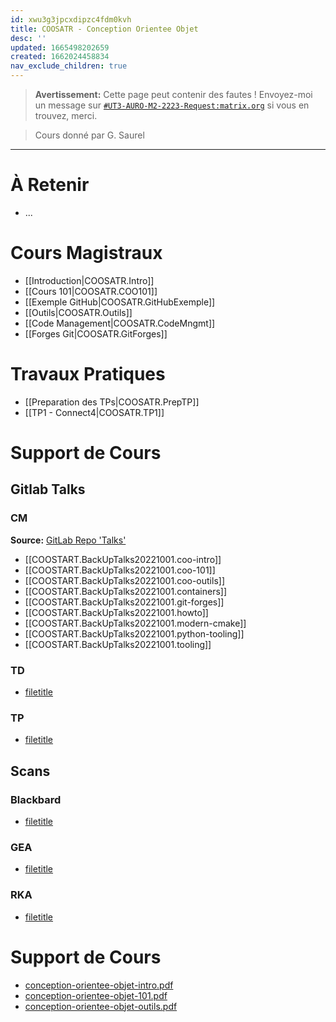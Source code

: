 ```yaml
---
id: xwu3g3jpcxdipzc4fdm0kvh
title: COOSATR - Conception Orientee Objet
desc: ''
updated: 1665498202659
created: 1662024458834
nav_exclude_children: true
---
```


> **Avertissement:**
Cette page peut contenir des fautes ! Envoyez-moi un message sur [`#UT3-AURO-M2-2223-Request:matrix.org`](https://matrix.to/#/#UT3-AURO-M2-2223-Request:matrix.org) si vous en trouvez, merci.

> Cours donné par G. Saurel

---

# À Retenir

- ...

# Cours Magistraux

- [[Introduction|COOSATR.Intro]]
- [[Cours 101|COOSATR.COO101]]
- [[Exemple GitHub|COOSATR.GitHubExemple]]
- [[Outils|COOSATR.Outils]]
- [[Code Management|COOSATR.CodeMngmt]]
- [[Forges Git|COOSATR.GitForges]]

# Travaux Pratiques

- [[Preparation des TPs|COOSATR.PrepTP]]
- [[TP1 - Connect4|COOSATR.TP1]]

# Support de Cours

## Gitlab Talks

### CM

**Source:** [GitLab Repo 'Talks'](https://gitlab.laas.fr/gsaurel/talks)


- [[COOSTART.BackUpTalks20221001.coo-intro]]
- [[COOSTART.BackUpTalks20221001.coo-101]]
- [[COOSTART.BackUpTalks20221001.coo-outils]]
- [[COOSTART.BackUpTalks20221001.containers]]
- [[COOSTART.BackUpTalks20221001.git-forges]]
- [[COOSTART.BackUpTalks20221001.howto]]
- [[COOSTART.BackUpTalks20221001.modern-cmake]]
- [[COOSTART.BackUpTalks20221001.python-tooling]]
- [[COOSTART.BackUpTalks20221001.tooling]]


### TD

- [filetitle](https://raw.githubusercontent.com/TunnARK/UT3-AURO-2223-S10-Dendron/main/vault/assets/filetitle)


### TP

- [filetitle](https://raw.githubusercontent.com/TunnARK/UT3-AURO-2223-S10-Dendron/main/vault/assets/filetitle)


## Scans

### Blackbard

- [filetitle](https://raw.githubusercontent.com/TunnARK/UT3-AURO-2223-S10-Dendron/main/vault/assets/filetitle)

### GEA

- [filetitle](https://raw.githubusercontent.com/TunnARK/UT3-AURO-2223-S10-Dendron/main/vault/assets/filetitle)


### RKA

- [filetitle](https://raw.githubusercontent.com/TunnARK/UT3-AURO-2223-S10-Dendron/main/vault/assets/filetitle)



# Support de Cours

- [conception-orientee-objet-intro.pdf](https://homepages.laas.fr/gsaurel/talks/conception-orientee-objet-intro.pdf)
- [conception-orientee-objet-101.pdf](https://homepages.laas.fr/gsaurel/talks/conception-orientee-objet-101.pdf)
- [conception-orientee-objet-outils.pdf](https://homepages.laas.fr/gsaurel/talks/conception-orientee-objet-outils.pdf)

